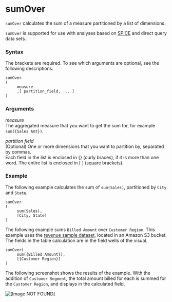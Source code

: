 # sumOver<a name="sumOver-function"></a>

`sumOver` calculates the sum of a measure partitioned by a list of dimensions\. 

`sumOver` is supported for use with analyses based on [SPICE](welcome.md#spice) and direct query data sets\.

### Syntax<a name="sumOver-function-syntax"></a>

The brackets are required\. To see which arguments are optional, see the following descriptions\.

```
sumOver
(
     measure 
     ,[ partition_field, ... ] 
)
```

### Arguments<a name="sumOver-function-arguments"></a>

*measure*   
The aggregated measure that you want to get the sum for, for example `sum({Sales Amt})`\.

 *partition field*   
\(Optional\) One or more dimensions that you want to partition by, separated by commas\.   
Each field in the list is enclosed in \{\} \(curly braces\), if it is more than one word\. The entire list is enclosed in \[ \] \(square brackets\)\.

### Example<a name="sumOver-function-example"></a>

The following example calculates the sum of `sum(Sales)`, partitioned by `City` and `State`\.

```
sumOver
(
     sum(Sales), 
     [City, State]
)
```

The following example sums `Billed Amount` over `Customer Region`\. This example uses the [revenue sample dataset](https://quicksightsampledata.s3.amazonaws.com/RevenueData_QuickSightSample.csv), located in an Amazon S3 bucket\. The fields in the table calculation are in the field wells of the visual\.

```
sumOver(
     sum({Billed Amount}),
     [{Customer Region}]
)
```

The following screenshot shows the results of the example\. With the addition of `Customer Segment`, the total amount billed for each is summed for the `Customer Region`, and displays in the calculated field\.

![\[Image NOT FOUND\]](http://docs.aws.amazon.com/quicksight/latest/user/images/sumOver.png)